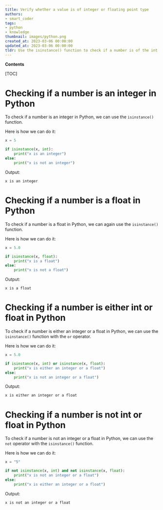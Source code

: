 ```yaml
---
title: Verify whether a value is of integer or floating point type
authors:
- smart_coder
tags:
- python
- knowledge
thumbnail: images/python.png
created_at: 2023-03-06 00:00:00
updated_at: 2023-03-06 00:00:00
tldr: Use the isinstance() function to check if a number is of the int or float data type in Python.
---
```


**Contents**

[TOC]

# Checking if a number is an integer in Python

To check if a number is an integer in Python, we can use the `isinstance()` function. 

Here is how we can do it:

```python
x = 5

if isinstance(x, int):
    print("x is an integer")
else:
    print("x is not an integer")
```

Output:
```
x is an integer
```

# Checking if a number is a float in Python

To check if a number is a float in Python, we can again use the `isinstance()` function. 

Here is how we can do it:

```python
x = 5.0

if isinstance(x, float):
    print("x is a float")
else:
    print("x is not a float")
```

Output:
```
x is a float
```

# Checking if a number is either int or float in Python

To check if a number is either an integer or a float in Python, we can use the `isinstance()` function with the `or` operator. 

Here is how we can do it:

```python
x = 5.0

if isinstance(x, int) or isinstance(x, float):
    print("x is either an integer or a float")
else:
    print("x is not an integer or a float")
```

Output:
```
x is either an integer or a float
```

# Checking if a number is not int or float in Python

To check if a number is not an integer or a float in Python, we can use the `not` operator with the `isinstance()` function. 

Here is how we can do it:

```python
x = "5"

if not isinstance(x, int) and not isinstance(x, float):
    print("x is not an integer or a float")
else:
    print("x is either an integer or a float")
```

Output:
```
x is not an integer or a float
```
